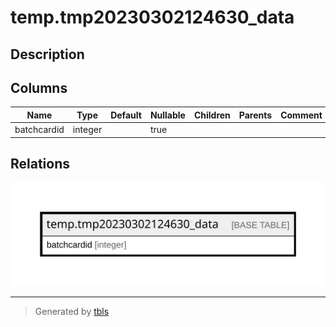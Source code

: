 # temp.tmp20230302124630_data

## Description

## Columns

| Name | Type | Default | Nullable | Children | Parents | Comment |
| ---- | ---- | ------- | -------- | -------- | ------- | ------- |
| batchcardid | integer |  | true |  |  |  |

## Relations

![er](temp.tmp20230302124630_data.svg)

---

> Generated by [tbls](https://github.com/k1LoW/tbls)
